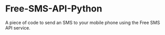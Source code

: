 # Free-SMS-API-Python
 A piece of code to send an SMS to your mobile phone using the Free SMS API service.
